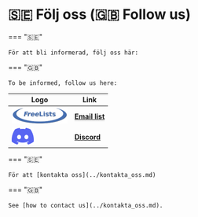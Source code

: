 # 🇸🇪 Följ oss (🇬🇧 Follow us)

=== "🇸🇪"

    För att bli informerad, följ oss här:

=== "🇬🇧"

    To be informed, follow us here:

Logo                                           |Link
-----------------------------------------------|---------------------------------------------------------
![FreeLists logo](freelists_logo_114_x_34.png) | **[Email list](https://www.freelists.org/list/loerdagskurser)**
![Discord logo](discord_logo_45_x_34.png)      | **[Discord](https://discord.gg/xrPBqBBEqn)**

=== "🇸🇪"

    För att [kontakta oss](../kontakta_oss.md)

=== "🇬🇧"

    See [how to contact us](../kontakta_oss.md).
